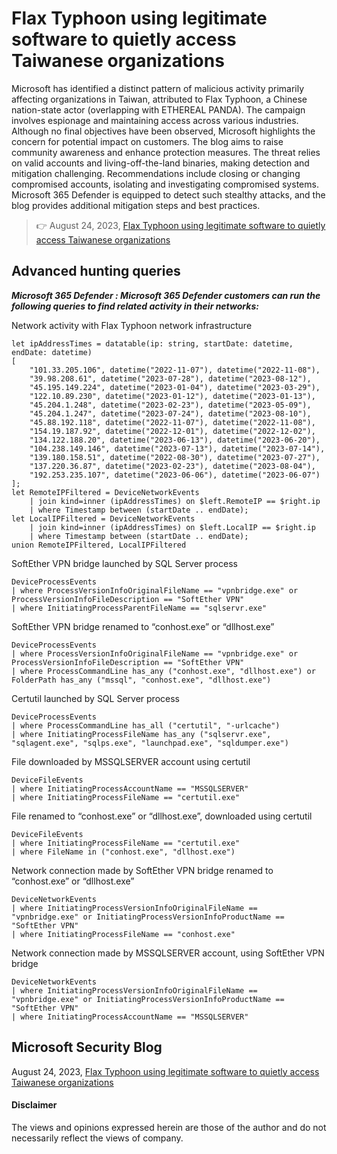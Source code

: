 # Flax Typhoon using legitimate software to quietly access Taiwanese organizations
Microsoft has identified a distinct pattern of malicious activity primarily affecting organizations in Taiwan, attributed to Flax Typhoon, a Chinese nation-state actor (overlapping with ETHEREAL PANDA). The campaign involves espionage and maintaining access across various industries. Although no final objectives have been observed, Microsoft highlights the concern for potential impact on customers. The blog aims to raise community awareness and enhance protection measures. The threat relies on valid accounts and living-off-the-land binaries, making detection and mitigation challenging. Recommendations include closing or changing compromised accounts, isolating and investigating compromised systems. Microsoft 365 Defender is equipped to detect such stealthy attacks, and the blog provides additional mitigation steps and best practices.
> 👉 August 24, 2023, [Flax Typhoon using legitimate software to quietly access Taiwanese organizations](https://www.microsoft.com/en-us/security/blog/2023/08/24/flax-typhoon-using-legitimate-software-to-quietly-access-taiwanese-organizations/)

## Advanced hunting queries
***Microsoft 365 Defender : Microsoft 365 Defender customers can run the following queries to find related activity in their networks:***

Network activity with Flax Typhoon network infrastructure
```kusto
let ipAddressTimes = datatable(ip: string, startDate: datetime, endDate: datetime)
[
    "101.33.205.106", datetime("2022-11-07"), datetime("2022-11-08"),
    "39.98.208.61", datetime("2023-07-28"), datetime("2023-08-12"),
    "45.195.149.224", datetime("2023-01-04"), datetime("2023-03-29"),
    "122.10.89.230", datetime("2023-01-12"), datetime("2023-01-13"),
    "45.204.1.248", datetime("2023-02-23"), datetime("2023-05-09"),
    "45.204.1.247", datetime("2023-07-24"), datetime("2023-08-10"),
    "45.88.192.118", datetime("2022-11-07"), datetime("2022-11-08"),
    "154.19.187.92", datetime("2022-12-01"), datetime("2022-12-02"),
    "134.122.188.20", datetime("2023-06-13"), datetime("2023-06-20"),
    "104.238.149.146", datetime("2023-07-13"), datetime("2023-07-14"),
    "139.180.158.51", datetime("2022-08-30"), datetime("2023-07-27"),
    "137.220.36.87", datetime("2023-02-23"), datetime("2023-08-04"),
    "192.253.235.107", datetime("2023-06-06"), datetime("2023-06-07")
];
let RemoteIPFiltered = DeviceNetworkEvents
    | join kind=inner (ipAddressTimes) on $left.RemoteIP == $right.ip
    | where Timestamp between (startDate .. endDate);
let LocalIPFiltered = DeviceNetworkEvents
    | join kind=inner (ipAddressTimes) on $left.LocalIP == $right.ip
    | where Timestamp between (startDate .. endDate);
union RemoteIPFiltered, LocalIPFiltered
```

SoftEther VPN bridge launched by SQL Server process
```kusto
DeviceProcessEvents 
| where ProcessVersionInfoOriginalFileName == "vpnbridge.exe" or ProcessVersionInfoFileDescription == "SoftEther VPN"  
| where InitiatingProcessParentFileName == "sqlservr.exe"
```

SoftEther VPN bridge renamed to “conhost.exe” or “dllhost.exe”
```kusto
DeviceProcessEvents 
| where ProcessVersionInfoOriginalFileName == "vpnbridge.exe" or ProcessVersionInfoFileDescription == "SoftEther VPN"  
| where ProcessCommandLine has_any ("conhost.exe", "dllhost.exe") or FolderPath has_any ("mssql", "conhost.exe", "dllhost.exe")
```

Certutil launched by SQL Server process
```kusto
DeviceProcessEvents 
| where ProcessCommandLine has_all ("certutil", "-urlcache") 
| where InitiatingProcessFileName has_any ("sqlservr.exe", "sqlagent.exe", "sqlps.exe", "launchpad.exe", "sqldumper.exe")

```

File downloaded by MSSQLSERVER account using certutil
```kusto
DeviceFileEvents 
| where InitiatingProcessAccountName == "MSSQLSERVER"  
| where InitiatingProcessFileName == "certutil.exe"
```

File renamed to “conhost.exe” or “dllhost.exe”, downloaded using certutil
```kusto
DeviceFileEvents 
| where InitiatingProcessFileName == "certutil.exe" 
| where FileName in ("conhost.exe", "dllhost.exe") 
```

Network connection made by SoftEther VPN bridge renamed to “conhost.exe” or “dllhost.exe”
```kusto
DeviceNetworkEvents 
| where InitiatingProcessVersionInfoOriginalFileName == "vpnbridge.exe" or InitiatingProcessVersionInfoProductName == "SoftEther VPN" 
| where InitiatingProcessFileName == "conhost.exe"
```

Network connection made by MSSQLSERVER account, using SoftEther VPN bridge
```kusto
DeviceNetworkEvents 
| where InitiatingProcessVersionInfoOriginalFileName == "vpnbridge.exe" or InitiatingProcessVersionInfoProductName == "SoftEther VPN" 
| where InitiatingProcessAccountName == "MSSQLSERVER"
```

## Microsoft Security Blog
August 24, 2023, [Flax Typhoon using legitimate software to quietly access Taiwanese organizations](https://www.microsoft.com/en-us/security/blog/2023/08/24/flax-typhoon-using-legitimate-software-to-quietly-access-taiwanese-organizations/)

#### Disclaimer
The views and opinions expressed herein are those of the author and do not necessarily reflect the views of company.
